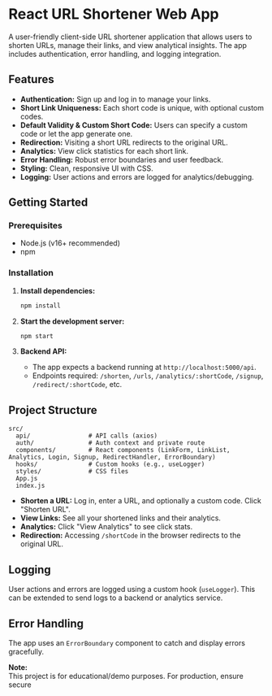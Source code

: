 # React URL Shortener Web App

A user-friendly client-side URL shortener application that allows users to shorten URLs, manage their links, and view analytical insights. The app includes authentication, error handling, and logging integration.

## Features

- **Authentication:** Sign up and log in to manage your links.
- **Short Link Uniqueness:** Each short code is unique, with optional custom codes.
- **Default Validity & Custom Short Code:** Users can specify a custom code or let the app generate one.
- **Redirection:** Visiting a short URL redirects to the original URL.
- **Analytics:** View click statistics for each short link.
- **Error Handling:** Robust error boundaries and user feedback.
- **Styling:** Clean, responsive UI with CSS.
- **Logging:** User actions and errors are logged for analytics/debugging.

## Getting Started

### Prerequisites

- Node.js (v16+ recommended)
- npm

### Installation


1. **Install dependencies:**
   ```sh
   npm install
   ```

2. **Start the development server:**
   ```sh
   npm start
   ```

3. **Backend API:**
   - The app expects a backend running at `http://localhost:5000/api`.
   - Endpoints required: `/shorten`, `/urls`, `/analytics/:shortCode`, `/signup`, `/redirect/:shortCode`, etc.

## Project Structure

```
src/
  api/                # API calls (axios)
  auth/               # Auth context and private route
  components/         # React components (LinkForm, LinkList, Analytics, Login, Signup, RedirectHandler, ErrorBoundary)
  hooks/              # Custom hooks (e.g., useLogger)
  styles/             # CSS files
  App.js
  index.js
```

- **Shorten a URL:** Log in, enter a URL, and optionally a custom code. Click "Shorten URL".
- **View Links:** See all your shortened links and their analytics.
- **Analytics:** Click "View Analytics" to see click stats.
- **Redirection:** Accessing `/shortCode` in the browser redirects to the original URL.

## Logging

User actions and errors are logged using a custom hook (`useLogger`). This can be extended to send logs to a backend or analytics service.

## Error Handling

The app uses an `ErrorBoundary` component to catch and display errors gracefully.



**Note:**  
This project is for educational/demo purposes. For production, ensure secure